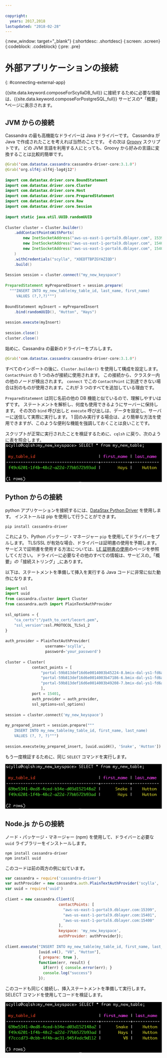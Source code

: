 ```yaml
---

copyright:
  years: 2017,2018
lastupdated: "2018-02-28"
---
```


{:new_window: target="_blank"}
{:shortdesc: .shortdesc}
{:screen: .screen}
{:codeblock: .codeblock}
{:pre: .pre}

# 外部アプリケーションの接続
{: #connecting-external-app}

{{site.data.keyword.composeForScyllaDB_full}} に接続するために必要な情報は、{{site.data.keyword.composeForPostgreSQL_full}} サービスの*「概要」*ページに表示されます。

## JVM からの接続

Cassandra の最も高機能なドライバーは Java ドライバーです。 Cassandra が Java で作成されたことを考えれば当然のことです。 その次は [Groovy](http://www.groovy-lang.org/documentation.html#gettingstarted) スクリプトです。 どの JVM 言語を利用する人にとっても、Groovy から好みの言語に変換することは比較的簡単です。

```java
@Grab('com.datastax.cassandra:cassandra-driver-core:3.1.0')
@Grab('org.slf4j:slf4j-log4j12')

import com.datastax.driver.core.BoundStatement
import com.datastax.driver.core.Cluster
import com.datastax.driver.core.Host
import com.datastax.driver.core.PreparedStatement
import com.datastax.driver.core.Row
import com.datastax.driver.core.Session

import static java.util.UUID.randomUUID

Cluster cluster = Cluster.builder()
    .addContactPointsWithPorts(
        new InetSocketAddress("aws-us-east-1-portal9.dblayer.com", 15399 ),
        new InetSocketAddress("aws-us-east-1-portal9.dblayer.com", 15401 ),
        new InetSocketAddress("aws-us-east-1-portal6.dblayer.com", 15400 )
    )
    .withCredentials("scylla", "XOEDTTBPZGYAZIQD")
    .build()

Session session = cluster.connect("my_new_keyspace")

PreparedStatement myPreparedInsert = session.prepare(
  """INSERT INTO my_new_table(my_table_id, last_name, first_name)
     VALUES (?,?,?)""")

BoundStatement myInsert = myPreparedInsert
    .bind(randomUUID(), "Hutton", "Hays")

session.execute(myInsert)

session.close()
cluster.close()
```

始めに、Cassandra の最新のドライバーをプルします。

```java
@Grab('com.datastax.cassandra:cassandra-driver-core:3.1.0')
```

すべてのインポートの後に、`Cluster.builder()` を使用して構成を設定します。 `ContactPoint` の 1 つのみが接続に使用されます。 この接続から、クラスター内の他のノードが検出されます。 `connect` でこの `ContactPoint` に到達できない場合は別のものが使用されます。これが 3 つのすべてを追加している理由です。

`PreparedStatement` は同じ名前の他の DB 機能と似ているので、理解しやすいはずです。 ステートメントを解析し、何度も使用できるようにサーバーに保持します。 その次の `bind` 呼び出しと `execute` 呼び出しは、データを設定し、サーバーに送信して実際に実行します。 1 回のみ実行する場合は、より簡単な方法を使用できますが、このような便利な機能を強調しておくことは良いことです。

スクリプトが正常に実行されたことを検証するために、`cqlsh` に戻り、次のように表を照会します。
![`cqlsh` での `SELECT` の結果](./images/results_select_java.png "Select の結果")

## Python からの接続

python アプリケーションを接続するには、[DataStax Python Driver](https://github.com/datastax/python-driver) を使用します。 インストールは pip を使用して行うことができます。

```shell
pip install cassandra-driver
```

これにより、Python パッケージ・マネージャー `pip` を使用してドライバーをプルします。 TLS/SSL が有効な場合、ドライバーは証明書の使用を予期します。サービスで証明書を使用する方法については、[LE 証明書の使用](./scylla-certificates.html)のページを参照してください。 ドライバーに必要なその他のすべての情報は、サービスの_「概要」_の_「接続ストリング」_にあります。

以下は、ステートメントを準備して挿入を実行する Java コードに非常に似た動作になります。

```python
import ssl
import uuid
from cassandra.cluster import Cluster
from cassandra.auth import PlainTextAuthProvider

ssl_options = {
    "ca_certs":"/path_to_cert/lecert.pem",
    "ssl_version":ssl.PROTOCOL_TLSv1_2
}

auth_provider = PlainTextAuthProvider(
                  username='scylla',
                  password='your_password')

cluster = Cluster(
            contact_points = [
                "portal-59b813def16d6e0014003b45224-8.bmix-dal-ys1-fd6a5b7e-e120-43f3-95ea-e40028e540a8.composeci-us-ibm-com.composedb.com",  
                "portal-59b813def16d6e0014003b47186-6.bmix-dal-ys1-fd6a5b7e-e120-43f3-95ea-e40028e540a8.composeci-us-ibm-com.composedb.com",  
                "portal-59b813def16d6e0014003b49208-7.bmix-dal-ys1-fd6a5b7e-e120-43f3-95ea-e40028e540a8.composeci-us-ibm-com.composedb.com"
                ],
            port = 15401,
            auth_provider = auth_provider,
            ssl_options=ssl_options)

session = cluster.connect('my_new_keyspace')

my_prepared_insert = session.prepare("""
    INSERT INTO my_new_table(my_table_id, first_name, last_name)
    VALUES (?, ?, ?)""")

session.execute(my_prepared_insert, [uuid.uuid4(), 'Snake', 'Hutton'])
```

もう一度検証するために、同じ `SELECT` コマンドを実行します。

![`cqlsh` での `SELECT` からの結果。](./images/results_select_python.png "Select からの結果")

## Node.js からの接続

ノード・パッケージ・マネージャー (npm) を使用して、ドライバーと必要な `uuid` ライブラリーをインストールします。

```shell
npm install cassandra-driver
npm install uuid
```

 このコードは前の両方の例に似ています。

```javascript
var cassandra = require('cassandra-driver')
var authProvider = new cassandra.auth.PlainTextAuthProvider('scylla', 'XOEDTTBPZGYAZIQD')
var uuid = require('uuid')

client = new cassandra.Client({
                        contactPoints: [
                          "aws-us-east-1-portal9.dblayer.com:15399",
                          "aws-us-east-1-portal9.dblayer.com:15401",
                          "aws-us-east-1-portal6.dblayer.com:15400"
                        ],
                        keyspace: 'my_new_keyspace',
                        authProvider: authProvider});

client.execute("INSERT INTO my_new_table(my_table_id, first_name, last_name) VALUES(?,?,?)",
               [uuid.v4(), "V8", "Hutton"],
               { prepare: true },
               function(err, result) {
                 if(err) { console.error(err); }
                 console.log("success")
               });

```

このコードも同じく接続し、挿入ステートメントを準備して実行します。 SELECT コマンドを使用してコードを検証します。

![`cqlsh` での `SELECT` からの結果。](./images/results_select_node.png "Select からの結果")
